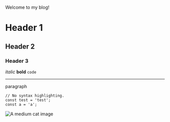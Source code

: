 Welcome to my blog!



# Header 1
## Header 2
### Header 3

*italic*
**bold**
`code`

---

paragraph

```
// No syntax highlighting.
const test = 'test';
const a = 'a';
```

![A medium cat image](hello/cat.jpg)
